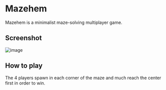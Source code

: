 # Mazehem
Mazehem is a minimalist maze-solving multiplayer game.

## Screenshot

![image](https://user-images.githubusercontent.com/89928840/150605767-96515eb3-41b3-47cb-bc3c-f7a08279dda7.png)

## How to play
The 4 players spawn in each corner of the maze and much reach the center first in order to win.

